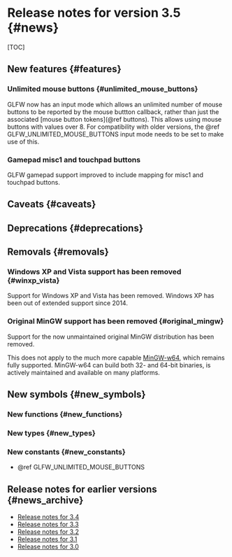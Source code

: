 # Release notes for version 3.5 {#news}

[TOC]


## New features {#features}

### Unlimited mouse buttons {#unlimited_mouse_buttons}

GLFW now has an input mode which allows an unlimited number of mouse buttons to
be reported by the mouse buttton callback, rather than just the associated
[mouse button tokens](@ref buttons). This allows using mouse buttons with
values over 8. For compatibility with older versions, the
@ref GLFW_UNLIMITED_MOUSE_BUTTONS input mode needs to be set to make use of
this.

### Gamepad misc1 and touchpad buttons

GLFW gamepad support improved to include mapping for misc1 and touchpad buttons.

## Caveats {#caveats}

## Deprecations {#deprecations}

## Removals {#removals}

### Windows XP and Vista support has been removed {#winxp_vista}

Support for Windows XP and Vista has been removed.  Windows XP has been out of extended
support since 2014.


### Original MinGW support has been removed {#original_mingw}

Support for the now unmaintained original MinGW distribution has been removed.

This does not apply to the much more capable [MinGW-w64](https://www.mingw-w64.org/),
which remains fully supported.  MinGW-w64 can build both 32- and 64-bit binaries, is
actively maintained and available on many platforms.


## New symbols {#new_symbols}

### New functions {#new_functions}

### New types {#new_types}

### New constants {#new_constants}

- @ref GLFW_UNLIMITED_MOUSE_BUTTONS

## Release notes for earlier versions {#news_archive}

- [Release notes for 3.4](https://www.glfw.org/docs/3.4/news.html)
- [Release notes for 3.3](https://www.glfw.org/docs/3.3/news.html)
- [Release notes for 3.2](https://www.glfw.org/docs/3.2/news.html)
- [Release notes for 3.1](https://www.glfw.org/docs/3.1/news.html)
- [Release notes for 3.0](https://www.glfw.org/docs/3.0/news.html)

